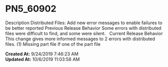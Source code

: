 # PN5_60902

Description Distributed Files: Add new error messages to enable failures to be better reported Previous Release Behavior Some errors with distributed files were difficult to find, and some were silent.   Current Release Behavior This change gives more informed messages to 2 errors with distributed files. (1) Missing part file If one of the part file  

**Created At:** 9/24/2019 7:46:23 AM  
**Updated At:** 10/6/2019 11:03:58 AM  


